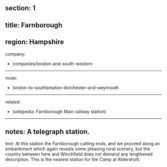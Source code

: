 ﻿section: 1
----
title: Farnborough
----
region: Hampshire
----
company:
- companies/london-and-south-western
----
route:
- london-to-southampton-dorchester-and-weymouth
----
related:
- (wikipedia: Farnborough Main railway station)
----
notes: A telegraph station.
----
text: At this station the Farnborough cutting ends, and we proceed along an embankment which again reveals some pleasing rural scenery, but the country between here and Winchfield does not demand any lengthened description. This is the nearest station for the Camp at Aldershott.
